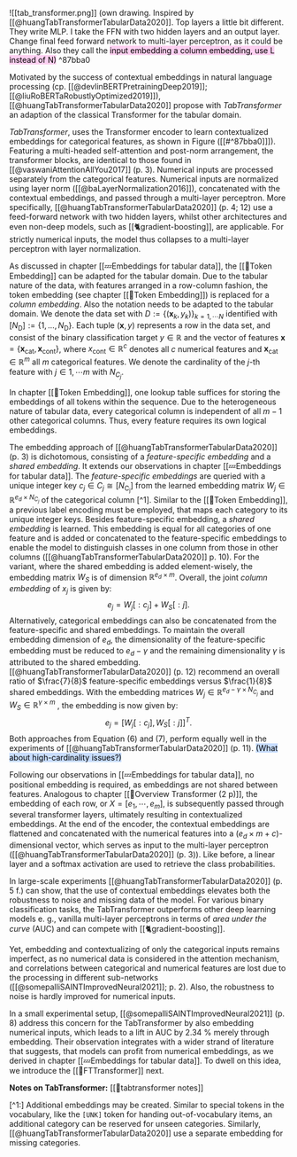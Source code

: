

![[tab_transformer.png]]
(own drawing. Inspired by [[@huangTabTransformerTabularData2020]]. Top layers a little bit different. They write MLP. I take the FFN with two hidden layers and an output layer. Change final feed forward network to multi-layer perceptron, as it could be anything. Also they call the <mark style="background: #FFB8EBA6;">input embedding a column embedding, use L instead of N)</mark> ^87bba0

Motivated by the success of contextual embeddings in natural language processing (cp. [[@devlinBERTPretrainingDeep2019]]; [[@liuRoBERTaRobustlyOptimized2019]]), [[@huangTabTransformerTabularData2020]] propose with *TabTransformer* an adaption of the classical Transformer for the tabular domain. 

*TabTransformer*, uses the Transformer encoder to learn contextualized embeddings for categorical features, as shown in Figure ([[#^87bba0]]]).  Featuring a multi-headed self-attention and post-norm arrangement, the transformer blocks, are identical to those found in [[@vaswaniAttentionAllYou2017]] (p. 3). Numerical inputs are processed separately from the categorical features. Numerical inputs are normalized using layer norm ([[@baLayerNormalization2016]]), concatenated with the contextual embeddings, and passed through a multi-layer perceptron. More specifically, [[@huangTabTransformerTabularData2020]] (p. 4; 12) use a feed-forward network with two hidden layers, whilst other architectures and even non-deep models, such as [[🐈gradient-boosting]], are applicable. For strictly numerical inputs, the model thus collapses to a multi-layer perceptron with layer normalization.

As discussed in chapter [[💤Embeddings for tabular data]], the [[🛌Token Embedding]] can be adapted for the tabular domain. Due to the tabular nature of the data, with features arranged in a row-column fashion, the token embedding (see chapter [[🛌Token Embedding]]) is replaced for a *column embedding*. Also the notation needs to be adapted to the tabular domain. We denote the data set with $D:=\left\{\left(\mathbf{x}_k, y_k\right) \right\}_{k=1,\cdots N}$ identified with $\left[N_{\mathrm{D}}\right]:=\left\{1, \ldots, N_{\mathrm{D}}\right\}$.  Each tuple $(\boldsymbol{x}, y)$ represents a row in the data set, and consist of the binary classification target $y \in \mathbb{R}$ and the vector of features $\boldsymbol{x} = \left\{\boldsymbol{x}_{\text{cat}}, \boldsymbol{x}_{\text{cont}}\right\}$, where $x_{\text{cont}} \in \mathbb{R}^c$ denotes all $c$ numerical features and $\boldsymbol{x}_{\text{cat}}\in \mathbb{R}^{m}$ all $m$ categorical features. We denote the cardinality of the $j$-th feature with $j \in 1, \cdots m$ with $N_{C_j}$.

In chapter [[🛌Token Embedding]], one lookup table suffices for storing the embeddings of all tokens within the sequence. Due to the heterogeneous nature of tabular data, every categorical column is independent of all $m-1$ other categorical columns. Thus, every feature requires its own logical embeddings.

The embedding approach of [[@huangTabTransformerTabularData2020]] (p. 3) is dichotomous, consisting of a *feature-specific embedding* and a *shared embedding*. It extends our observations in chapter [[💤Embeddings for tabular data]]. The *feature-specific embeddings* are queried with a unique integer key $c_j \in C_j \cong\left[N_{\mathrm{C_j}}\right]$ from the learned embedding matrix $W_j \in \mathbb{R}^{e_d \times N_{C_j}}$ of the categorical column [^1]. Similar to the [[🛌Token Embedding]], a previous label encoding must be employed, that maps each category to its unique integer keys. Besides feature-specific embedding, a *shared embedding* is learned. This embedding is equal for all categories of one feature and is added or concatenated to the feature-specific embeddings to enable the model to distinguish classes in one column from those in other columns ([[@huangTabTransformerTabularData2020]] p. 10). For the variant, where the shared embedding is added element-wisely, the embedding matrix $W_S$ is of dimension $\mathbb{R}^{e_d \times m}$. Overall, the joint *column embedding* of $x_j$ is given by:
$$
\tag{6}
e_j = W_j[:c_j] + W_S[:j].
$$
Alternatively, categorical embeddings can also be concatenated from the feature-specific and shared embeddings. To maintain the overall embedding dimension of $e_{d}$, the dimensionality of the feature-specific embedding must be reduced to $e_{d} - \gamma$  and the remaining dimensionality $\gamma$ is attributed to the shared embedding.  [[@huangTabTransformerTabularData2020]] (p. 12) recommend an overall ratio of $\frac{7}{8}$ feature-specific embeddings versus $\frac{1}{8}$ shared embeddings. With the embedding matrices $W_j \in \mathbb{R}^{e_{d} -\gamma \times N_{C_j}}$ and $W_S \in \mathbb{R}^{\gamma \times m}$ , the embedding is now given by:
$$
\tag{7}
e_j = \left[W_j[:c_j], W_S[:j]\right]^T.
$$
Both approaches from Equation $(6)$ and $(7)$, perform equally well in the experiments of [[@huangTabTransformerTabularData2020]] (p. 11). <mark style="background: #ADCCFFA6;">(What about high-cardinality issues?)</mark>

Following our observations in [[💤Embeddings for tabular data]], no positional embedding is required, as embeddings are not shared between features. Analogous to chapter [[🗼Overview Transformer (2 p)]], the embedding of each row, or $X = [e_1, \cdots, e_m]$, is subsequently passed through several transformer layers, ultimately resulting in contextualized embeddings. At the end of the encoder, the contextual embeddings are flattened and concatenated with the numerical features into a ($e_{d}  \times m + c$)-dimensional vector, which serves as input to the multi-layer perceptron ([[@huangTabTransformerTabularData2020]] (p. 3)). Like before, a linear layer and a softmax activation are used to retrieve the class probabilities.

In large-scale experiments [[@huangTabTransformerTabularData2020]]  (p. 5 f.) can show, that the use of contextual embeddings elevates both the robustness to noise and missing data of the model. For various binary classification tasks, the TabTransformer outperforms other deep learning models e. g., vanilla multi-layer perceptrons in terms of *area under the curve* (AUC) and can compete with [[🐈gradient-boosting]].  

Yet, embedding and contextualizing of only the categorical inputs remains imperfect, as no numerical data is considered in the attention mechanism, and correlations between categorical and numerical features are lost due to the processing in different sub-networks ([[@somepalliSAINTImprovedNeural2021]]; p. 2). Also, the robustness to noise is hardly improved for numerical inputs. 

In a small experimental setup, [[@somepalliSAINTImprovedNeural2021]] (p. 8) address this concern for the TabTransformer by also embedding numerical inputs, which leads to a lift in AUC by 2.34 % merely through embedding. Their observation integrates with a wider strand of literature that suggests, that models can profit from numerical embeddings, as we derived in chapter [[💤Embeddings for tabular data]]. To dwell on this idea, we introduce the [[🤖FTTransformer]] next.

**Notes on TabTransformer:**
[[🤖tabtransformer notes]]


[^1:] Additional embeddings may be created. Similar to special tokens in the vocabulary, like the $\texttt{[UNK]}$ token for handing out-of-vocabulary items, an additional category can be reserved for unseen categories. Similarly, [[@huangTabTransformerTabularData2020]] use a separate embedding for missing categories.
